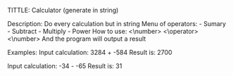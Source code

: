 TITTLE: Calculator (generate in string)

Description: Do every calculation but in string
Menu of operators: - Sumary - Subtract - Multiply - Power
How to use: <\number> <\operator> <\number>
And the program will output a result

Examples:
Input calculation: 3284 + -584
Result is: 2700

Input calculation: -34 - -65
Result is: 31
